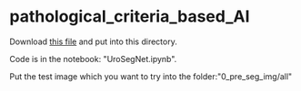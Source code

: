 # pathological_criteria_based_AI

Download [this file]() and put into this directory.

Code is in the notebook: "UroSegNet.ipynb".

Put the test image which you want to try into the folder:"0_pre_seg_img/all" 
